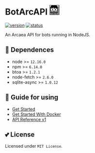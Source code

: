 # BotArcAPI [![image](image/favicon.png)](#)

[![version](https://img.shields.io/static/v1?label=api-ver&message=v1&color=green&style=flat-square)](#)
[![status](https://img.shields.io/static/v1?label=status&message=develop&color=red&style=flat-square)](#)

An Arcaea API for bots running in NodeJS. <br/>

## 🤔 Dependences
- node >= `12.16.0`
- npm >= `6.14.0`
- btoa >= `1.2.1`
- node-fetch >= `2.6.0`
- sqlite-async >= `1.0.12`

## 🌈 Guide for using
- [Get Started](wiki/Get-Started)
- [Get Started With Docker](wiki/Get-Started-With-Docker)
- [API Reference v1](wiki/API-Reference-v1)

## 💕 License
Licensed under `MIT License`.
